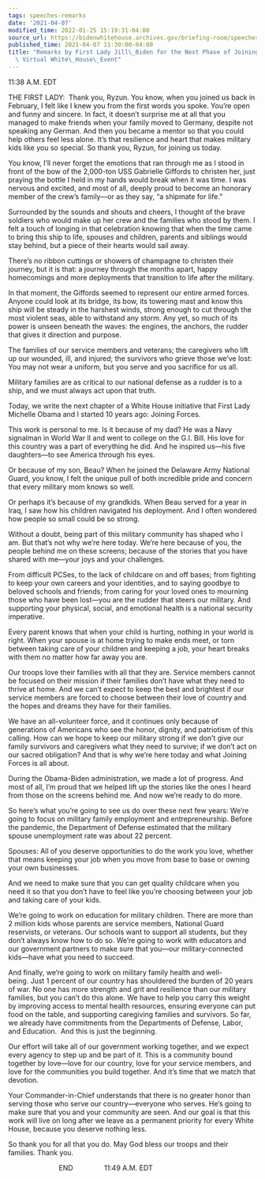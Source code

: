 ```yaml
---
tags: speeches-remarks
date: '2021-04-07'
modified_time: 2022-01-25 15:19:31-04:00
source_url: https://bidenwhitehouse.archives.gov/briefing-room/speeches-remarks/2021/04/07/remarks-by-first-lady-jill-biden-for-the-next-phase-of-joining-forces-in-virtual-white-house-event/
published_time: 2021-04-07 11:30:00-04:00
title: "Remarks by First Lady Jill\_Biden for the Next Phase of Joining Forces in\
  \ Virtual White\_House\_Event"
---
```

 
11:38 A.M. EDT

THE FIRST LADY:  Thank you, Ryzun. You know, when you joined us back in
February, I felt like I knew you from the first words you spoke. You’re
open and funny and sincere. In fact, it doesn’t surprise me at all that
you managed to make friends when your family moved to Germany, despite
not speaking any German. And then you became a mentor so that you could
help others feel less alone. It’s that resilience and heart that makes
military kids like you so special. So thank you, Ryzun, for joining us
today.

You know, I’ll never forget the emotions that ran through me as I stood
in front of the bow of the 2,000-ton USS Gabrielle Giffords to christen
her, just praying the bottle I held in my hands would break when it was
time. I was nervous and excited, and most of all, deeply proud to become
an honorary member of the crew’s family—or as they say, “a shipmate for
life.”

Surrounded by the sounds and shouts and cheers, I thought of the brave
soldiers who would make up her crew and the families who stood by them.
I felt a touch of longing in that celebration knowing that when the time
came to bring this ship to life, spouses and children, parents and
siblings would stay behind, but a piece of their hearts would sail away.

There’s no ribbon cuttings or showers of champagne to christen their
journey, but it is that: a journey through the months apart, happy
homecomings and more deployments that transition to life after the
military.

In that moment, the Giffords seemed to represent our entire armed
forces. Anyone could look at its bridge, its bow, its towering mast and
know this ship will be steady in the harshest winds, strong enough to
cut through the most violent seas, able to withstand any storm. Any yet,
so much of its power is unseen beneath the waves: the engines, the
anchors, the rudder that gives it direction and purpose. 

The families of our service members and veterans; the caregivers who
lift up our wounded, ill, and injured; the survivors who grieve those
we’ve lost: You may not wear a uniform, but you serve and you sacrifice
for us all.

Military families are as critical to our national defense as a rudder is
to a ship, and we must always act upon that truth. 

Today, we write the next chapter of a White House initiative that First
Lady Michelle Obama and I started 10 years ago: Joining Forces.

This work is personal to me. Is it because of my dad? He was a Navy
signalman in World War II and went to college on the G.I. Bill. His love
for this country was a part of everything he did. And he inspired us—his
five daughters—to see America through his eyes.

Or because of my son, Beau? When he joined the Delaware Army National
Guard, you know, I felt the unique pull of both incredible pride and
concern that every military mom knows so well. 

Or perhaps it’s because of my grandkids. When Beau served for a year in
Iraq, I saw how his children navigated his deployment. And I often
wondered how people so small could be so strong.

Without a doubt, being part of this military community has shaped who I
am. But that’s not why we’re here today. We’re here because of you, the
people behind me on these screens; because of the stories that you have
shared with me—your joys and your challenges. 

From difficult PCSes, to the lack of childcare on and off bases; from
fighting to keep your own careers and your identities, and to saying
goodbye to beloved schools and friends; from caring for your loved ones
to mourning those who have been lost—you are the rudder that steers our
military. And supporting your physical, social, and emotional health is
a national security imperative.

Every parent knows that when your child is hurting, nothing in your
world is right. When your spouse is at home trying to make ends meet, or
torn between taking care of your children and keeping a job, your heart
breaks with them no matter how far away you are. 

Our troops love their families with all that they are. Service members
cannot be focused on their mission if their families don’t have what
they need to thrive at home. And we can’t expect to keep the best and
brightest if our service members are forced to choose between their love
of country and the hopes and dreams they have for their families. 

We have an all-volunteer force, and it continues only because of
generations of Americans who see the honor, dignity, and patriotism of
this calling. How can we hope to keep our military strong if we don’t
give our family survivors and caregivers what they need to survive; if
we don’t act on our sacred obligation? And that is why we’re here today
and what Joining Forces is all about. 

During the Obama-Biden administration, we made a lot of progress. And
most of all, I’m proud that we helped lift up the stories like the ones
I heard from those on the screens behind me. And now we’re ready to do
more. 

So here’s what you’re going to see us do over these next few years:
We’re going to focus on military family employment and
entrepreneurship. Before the pandemic, the Department of Defense
estimated that the military spouse unemployment rate was about 22
percent. 

Spouses: All of you deserve opportunities to do the work you love,
whether that means keeping your job when you move from base to base or
owning your own businesses. 

And we need to make sure that you can get quality childcare when you
need it so that you don’t have to feel like you’re choosing between your
job and taking care of your kids.

We’re going to work on education for military children. There are more
than 2 million kids whose parents are service members, National Guard
reservists, or veterans. Our schools want to support all students, but
they don’t always know how to do so. We’re going to work with educators
and our government partners to make sure that you—our military-connected
kids—have what you need to succeed.

And finally, we’re going to work on military family health and
well-being. Just 1 percent of our country has shouldered the burden of
20 years of war. No one has more strength and grit and resilience than
our military families, but you can’t do this alone. We have to help you
carry this weight by improving access to mental health resources,
ensuring everyone can put food on the table, and supporting caregiving
families and survivors. So far, we already have commitments from the
Departments of Defense, Labor, and Education.  And this is just the
beginning. 

Our effort will take all of our government working together, and we
expect every agency to step up and be part of it. This is a community
bound together by love—love for our country, love for your service
members, and love for the communities you build together. And it’s time
that we match that devotion.

Your Commander-in-Chief understands that there is no greater honor than
serving those who serve our country—everyone who serves. He’s going to
make sure that you and your community are seen. And our goal is that
this work will live on long after we leave as a permanent priority for
every White House, because you deserve nothing less.

So thank you for all that you do. May God bless our troops and their
families. Thank you.

                          END                11:49 A.M. EDT
